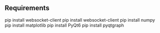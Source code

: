 ## Requirements

pip install websocket-client
pip install websocket-client
pip install numpy
pip install matplotlib
pip install PyQt6
pip install pyqtgraph